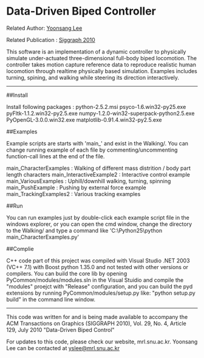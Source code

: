 # Data-Driven Biped Controller

Related Author: [Yoonsang Lee](http://mrl.snu.ac.kr/~yslee)

Related Publication : [Siggraph 2010](http://mrl.snu.ac.kr/research/ProjectDataDrivenBiped/index.html)


This software is an implementation of a dynamic controller to physically simulate under-actuated three-dimensional full-body biped locomotion. The controller takes motion capture reference data to reproduce realistic human locomotion through realtime physically based simulation. Examples includes turning, spining, and walking while steering its direction interactively. 

---------------------
##Install

Install following packages : 
python-2.5.2.msi
psyco-1.6.win32-py25.exe
pyFltk-1.1.2.win32-py2.5.exe
numpy-1.2.0-win32-superpack-python2.5.exe
PyOpenGL-3.0.0.win32.exe
matplotlib-0.91.4.win32-py2.5.exe


##Examples

Example scripts are starts with 'main_' and exist in the Walking/.
You can change running example of each file by commenting/uncommenting function-call lines at the end of the file.

main_CharacterExamples : Walking of different mass distrition / body part length characters
main_InteractiveExample2 : Interactive control example
main_VariousExamples : Uphill/downhill walking, turning, spinning
main_PushExample : Pushing by external force example
main_TrackingExamples2 : Various tracking examples


##Run

You can run examples just by double-click each example script file in the windows explorer, or you can open the cmd window, change the directory to the Walking/ and type a command like 'C:\Python25\python main_CharacterExamples.py'


##Complie

C++ code part of this project was compiled with Visual Studio .NET 2003 (VC++ 7.1) with Boost python 1.35.0 and not tested with other versions or compilers.
You can build the core lib by opening PyCommon/modules/modules.sln in the Visual Stuidio and compile the "modules" proejct with "Release" configuration, and you can build the pyd extensions by running PyCommon/modules/setup.py like: "python setup.py build" in the command line window.


----------------------

This code was written for and is being made available to accompany the ACM Transactions on Graphics (SIGGRAPH 2010), Vol. 29, No. 4, Article 129, July 2010  "Data-Driven Biped Control"

For updates to this code, please check our website, mrl.snu.ac.kr. 
Yoonsang Lee can be contacted at yslee@mrl.snu.ac.kr
